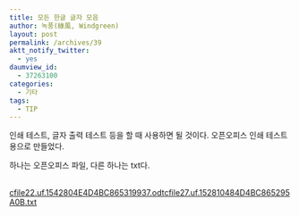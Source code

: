 ```yaml
---
title: 모든 한글 글자 모음
author: 녹풍(綠風, Windgreen)
layout: post
permalink: /archives/39
aktt_notify_twitter:
  - yes
daumview_id:
  - 37263100
categories:
  - 기타
tags:
  - TIP
---
```

인쇄 테스트, 글자 출력 테스트 등을 할 때 사용하면 될 것이다. 오픈오피스 인쇄 테스트용으로 만들었다. <div>
  <span class="Apple-style-span" style="background-color: rgb(255, 255, 255);">하나는 오픈오피스 파일, 다른 하나는 txt다.</span>
</div>

<div>
  <span class="Apple-style-span" style="background-color: rgb(255, 255, 255);"><br /></span>
</div>

<div>
  <a href="http://dl.dropboxusercontent.com/u/15546257/blog/mytory/old-images/1/cfile22.uf.1542804E4D4BC865319937.odt" class="aligncenter" />cfile22.uf.1542804E4D4BC865319937.odt</a><a href="http://dl.dropboxusercontent.com/u/15546257/blog/mytory/old-images/1/cfile27.uf.152810484D4BC865295A0B.txt" class="aligncenter" />cfile27.uf.152810484D4BC865295A0B.txt</a>
</div>
